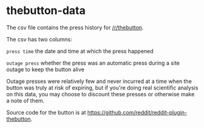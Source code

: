 # thebutton-data
The csv file contains the press history for [/r/thebutton](https:/www.reddit.com/r/thebutton).

The csv has two columns:

`press time` the date and time at which the press happened

`outage press` whether the press was an automatic press during a site outage to keep the button alive

Outage presses were relatively few and never incurred at a time when the button was truly at risk of expiring, but if you're doing real scientific analysis on this data, you may choose to discount these presses or otherwise make a note of them.

Source code for the button is at https://github.com/reddit/reddit-plugin-thebutton.

